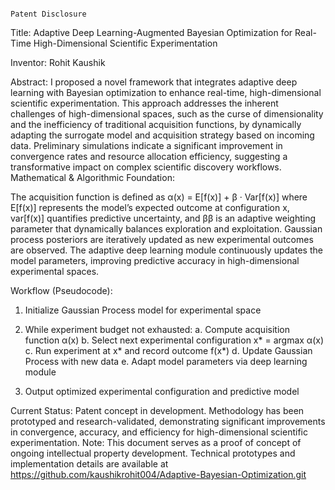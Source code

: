                                                                                               Patent Disclosure

Title: Adaptive Deep Learning-Augmented Bayesian Optimization for Real-Time High-Dimensional Scientific Experimentation

Inventor: Rohit Kaushik

Abstract:
I proposed a novel framework that integrates adaptive deep learning with Bayesian optimization to enhance real-time, high-dimensional scientific experimentation. This approach addresses the inherent challenges of high-dimensional spaces, such as the curse of dimensionality and the inefficiency of traditional acquisition functions, by dynamically adapting the surrogate model and acquisition strategy based on incoming data. Preliminary simulations indicate a significant improvement in convergence rates and resource allocation efficiency, suggesting a transformative impact on complex scientific discovery workflows.
Mathematical & Algorithmic Foundation:

The acquisition function is defined as
                                                 α(x) = E[f(x)] + β · Var[f(x)]
where E[f(x)] represents the model’s expected outcome at configuration x, var[f(x)] quantifies predictive uncertainty, and ββ is an adaptive weighting parameter that dynamically balances exploration and exploitation. Gaussian process posteriors are iteratively updated as new experimental outcomes are observed. The adaptive deep learning module continuously updates the model parameters, improving predictive accuracy in high-dimensional experimental spaces.

Workflow (Pseudocode):
1. Initialize Gaussian Process model for experimental space
2. While experiment budget not exhausted:
       a. Compute acquisition function α(x)
       b. Select next experimental configuration x* = argmax α(x)
       c. Run experiment at x* and record outcome f(x*)
       d. Update Gaussian Process with new data
       e. Adapt model parameters via deep learning module

3. Output optimized experimental configuration and predictive model

Current Status: Patent concept in development. Methodology has been prototyped and research-validated, demonstrating significant improvements in convergence, accuracy, and efficiency for high-dimensional scientific experimentation.
Note: This document serves as a proof of concept of ongoing intellectual property development. Technical prototypes and implementation details are available at https://github.com/kaushikrohit004/Adaptive-Bayesian-Optimization.git

